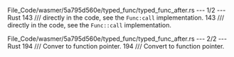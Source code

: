 File_Code/wasmer/5a795d560e/typed_func/typed_func_after.rs --- 1/2 --- Rust
143     /// directly in the code, see the `Func:call` implementation.                                                                                        143     /// directly in the code, see the `Func::call` implementation.

File_Code/wasmer/5a795d560e/typed_func/typed_func_after.rs --- 2/2 --- Rust
194     /// Conver to function pointer.                                                                                                                      194     /// Convert to function pointer.

